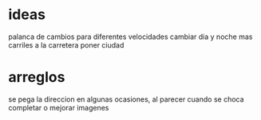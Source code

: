 # ideas

palanca de cambios para diferentes velocidades
cambiar dia y noche
mas carriles a la carretera
poner ciudad


# arreglos

se pega la direccion en algunas ocasiones, al parecer cuando se choca
completar o mejorar imagenes